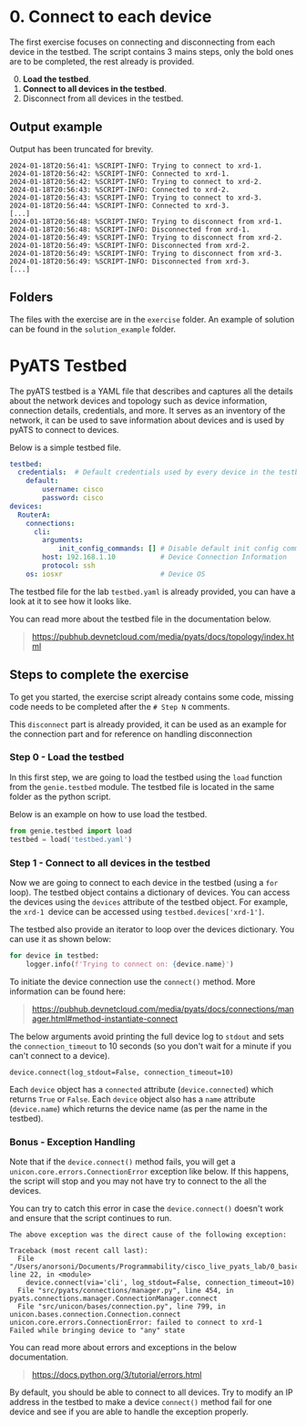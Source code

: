 # 0. Connect to each device

The first exercise focuses on connecting and disconnecting from each device in the testbed.
The script contains 3 mains steps, only the bold ones are to be completed, the rest already is provided.

0. **Load the testbed**.
1. **Connect to all devices in the testbed**.
2. Disconnect from all devices in the testbed.

## Output example

Output has been truncated for brevity.

```2023-10-26T11:55:25:
2024-01-18T20:56:41: %SCRIPT-INFO: Trying to connect to xrd-1.
2024-01-18T20:56:42: %SCRIPT-INFO: Connected to xrd-1.
2024-01-18T20:56:42: %SCRIPT-INFO: Trying to connect to xrd-2.
2024-01-18T20:56:43: %SCRIPT-INFO: Connected to xrd-2.
2024-01-18T20:56:43: %SCRIPT-INFO: Trying to connect to xrd-3.
2024-01-18T20:56:44: %SCRIPT-INFO: Connected to xrd-3.
[...]
2024-01-18T20:56:48: %SCRIPT-INFO: Trying to disconnect from xrd-1.
2024-01-18T20:56:48: %SCRIPT-INFO: Disconnected from xrd-1.
2024-01-18T20:56:49: %SCRIPT-INFO: Trying to disconnect from xrd-2.
2024-01-18T20:56:49: %SCRIPT-INFO: Disconnected from xrd-2.
2024-01-18T20:56:49: %SCRIPT-INFO: Trying to disconnect from xrd-3.
2024-01-18T20:56:49: %SCRIPT-INFO: Disconnected from xrd-3.
[...]
```

## Folders

The files with the exercise are in the `exercise` folder. An example of solution can be found in the `solution_example` folder.

# PyATS Testbed

The pyATS testbed is a YAML file that describes and captures all the details about the network devices and topology such as device information, connection details, credentials, and more.
It serves as an inventory of the network, it can be used to save information about devices and is used by pyATS to connect to devices.

Below is a simple testbed file.

```yaml
testbed:
  credentials:  # Default credentials used by every device in the testbed
    default:           
        username: cisco
        password: cisco  
devices:
  RouterA:   
    connections:
      cli:
        arguments:                    
            init_config_commands: [] # Disable default init config commands such as 'logging console disable'
        host: 192.168.1.10           # Device Connection Information
        protocol: ssh
    os: iosxr                        # Device OS
```

The testbed file for the lab `testbed.yaml` is already provided, you can have a look at it to see how it looks like.

You can read more about the testbed file in the documentation below.

> https://pubhub.devnetcloud.com/media/pyats/docs/topology/index.html

## Steps to complete the exercise

To get you started, the exercise script already contains some code, missing code needs to be completed after the `# Step N` comments.

This `disconnect` part is already provided, it can be used as an example for the connection part and for reference on handling disconnection

### Step 0 - Load the testbed

In this first step, we are going to load the testbed using the `load` function from the `genie.testbed` module.
The testbed file is located in the same folder as the python script.

Below is an example on how to use load the testbed.

```python
from genie.testbed import load
testbed = load('testbed.yaml')
```

### Step 1 - Connect to all devices in the testbed

Now we are going to connect to each device in the testbed (using a `for` loop). The testbed object contains a dictionary of devices. You can access the devices using the `devices` attribute of the testbed object. For example, the `xrd-1 `device can be accessed using `testbed.devices['xrd-1']`.

The testbed also provide an iterator to loop over the devices dictionary. You can use it as shown below:

```python
for device in testbed:
    logger.info(f'Trying to connect on: {device.name}')
```

To initiate the device connection use the `connect()` method. More information can be found here:

> https://pubhub.devnetcloud.com/media/pyats/docs/connections/manager.html#method-instantiate-connect

The below arguments avoid printing the full device log to `stdout` and sets the `connection_timeout` to 10 seconds (so you don't wait for a minute if you can't connect to a device).

```
device.connect(log_stdout=False, connection_timeout=10)
```

Each `device` object has a `connected` attribute (`device.connected`) which returns `True` or `False`. Each `device` object also has a `name` attribute (`device.name`) which returns the device name (as per the name in the testbed).

### Bonus - Exception Handling

Note that if the `device.connect()` method fails, you will get a `unicon.core.errors.ConnectionError` exception like below. If this happens, the script will stop and you may not have try to connect to the all the devices.

You can try to catch this error in case the `device.connect()` doesn't work and ensure that the script continues to run.

```
The above exception was the direct cause of the following exception:

Traceback (most recent call last):
  File "/Users/anorsoni/Documents/Programmability/cisco_live_pyats_lab/0_basic_interactions/0_connect/sample_solution/0_connect.py", line 22, in <module>
    device.connect(via='cli', log_stdout=False, connection_timeout=10)
  File "src/pyats/connections/manager.py", line 454, in pyats.connections.manager.ConnectionManager.connect
  File "src/unicon/bases/connection.py", line 799, in unicon.bases.connection.Connection.connect
unicon.core.errors.ConnectionError: failed to connect to xrd-1
Failed while bringing device to "any" state
```

You can read more about errors and exceptions in the below documentation.

> https://docs.python.org/3/tutorial/errors.html

By default, you should be able to connect to all devices. Try to modify an IP address in the testbed to make a device `connect()` method fail for one device and see if you are able to handle the exception properly.
